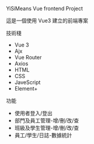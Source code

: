 YiSiMeans Vue frontend Project

這是一個使用 Vue3 建立的前端專案

技術棧
- Vue 3
- Ajx
- Vue Router
- Axios
- HTML
- CSS
- JaveScript
- Element+

功能
- 使用者登入/登出
- 部門及員工管理-增/刪/改/查
- 班級及學生管理-增/刪/改/查
- 員工/學生/日誌-數據統計
